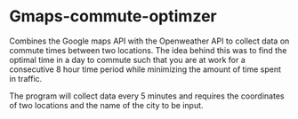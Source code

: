 # Gmaps-commute-optimzer
Combines the Google maps API with the Openweather API to collect data on commute times between two locations. The idea behind this was to find the optimal time in a day to commute such that you are at work for a consecutive 8 hour time period while minimizing the amount of time spent in traffic.

The program will collect data every 5 minutes and requires the coordinates of two locations and the name of the city to be input.
